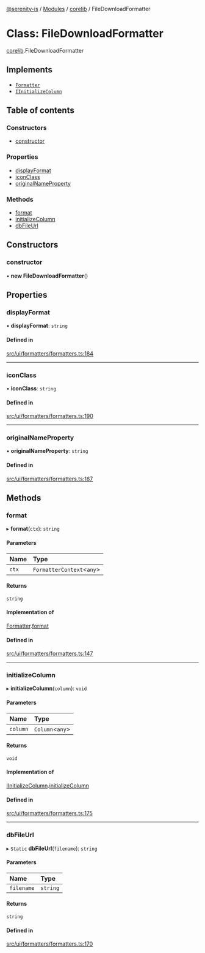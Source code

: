 [@serenity-is](../README.md) / [Modules](../modules.md) / [corelib](../modules/corelib.md) / FileDownloadFormatter

# Class: FileDownloadFormatter

[corelib](../modules/corelib.md).FileDownloadFormatter

## Implements

- [`Formatter`](../interfaces/slick.Formatter.md)
- [`IInitializeColumn`](corelib.IInitializeColumn.md)

## Table of contents

### Constructors

- [constructor](corelib.FileDownloadFormatter.md#constructor)

### Properties

- [displayFormat](corelib.FileDownloadFormatter.md#displayformat)
- [iconClass](corelib.FileDownloadFormatter.md#iconclass)
- [originalNameProperty](corelib.FileDownloadFormatter.md#originalnameproperty)

### Methods

- [format](corelib.FileDownloadFormatter.md#format)
- [initializeColumn](corelib.FileDownloadFormatter.md#initializecolumn)
- [dbFileUrl](corelib.FileDownloadFormatter.md#dbfileurl)

## Constructors

### constructor

• **new FileDownloadFormatter**()

## Properties

### displayFormat

• **displayFormat**: `string`

#### Defined in

[src/ui/formatters/formatters.ts:184](https://github.com/serenity-is/serenity/blob/master/packages/corelib/src/ui/formatters/formatters.ts#L184)

___

### iconClass

• **iconClass**: `string`

#### Defined in

[src/ui/formatters/formatters.ts:190](https://github.com/serenity-is/serenity/blob/master/packages/corelib/src/ui/formatters/formatters.ts#L190)

___

### originalNameProperty

• **originalNameProperty**: `string`

#### Defined in

[src/ui/formatters/formatters.ts:187](https://github.com/serenity-is/serenity/blob/master/packages/corelib/src/ui/formatters/formatters.ts#L187)

## Methods

### format

▸ **format**(`ctx`): `string`

#### Parameters

| Name | Type |
| :------ | :------ |
| `ctx` | `FormatterContext`<`any`\> |

#### Returns

`string`

#### Implementation of

[Formatter](../interfaces/slick.Formatter.md).[format](../interfaces/slick.Formatter.md#format)

#### Defined in

[src/ui/formatters/formatters.ts:147](https://github.com/serenity-is/serenity/blob/master/packages/corelib/src/ui/formatters/formatters.ts#L147)

___

### initializeColumn

▸ **initializeColumn**(`column`): `void`

#### Parameters

| Name | Type |
| :------ | :------ |
| `column` | `Column`<`any`\> |

#### Returns

`void`

#### Implementation of

[IInitializeColumn](corelib.IInitializeColumn.md).[initializeColumn](corelib.IInitializeColumn.md#initializecolumn)

#### Defined in

[src/ui/formatters/formatters.ts:175](https://github.com/serenity-is/serenity/blob/master/packages/corelib/src/ui/formatters/formatters.ts#L175)

___

### dbFileUrl

▸ `Static` **dbFileUrl**(`filename`): `string`

#### Parameters

| Name | Type |
| :------ | :------ |
| `filename` | `string` |

#### Returns

`string`

#### Defined in

[src/ui/formatters/formatters.ts:170](https://github.com/serenity-is/serenity/blob/master/packages/corelib/src/ui/formatters/formatters.ts#L170)
